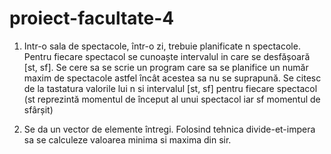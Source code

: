# proiect-facultate-4

1. Intr-o sala de spectacole, într-o zi, trebuie planificate n spectacole. Pentru fiecare spectacol se
cunoaște intervalul in care se desfășoară [st, sf]. Se cere sa se scrie un program care sa se planifice
un număr maxim de spectacole astfel încât acestea sa nu se suprapună. Se citesc de la tastatura
valorile lui n si intervalul [st, sf] pentru fiecare spectacol (st reprezintă momentul de început al
unui spectacol iar sf momentul de sfârșit)

2. Se da un vector de elemente întregi. Folosind tehnica divide-et-impera sa se calculeze valoarea
minima si maxima din sir.
